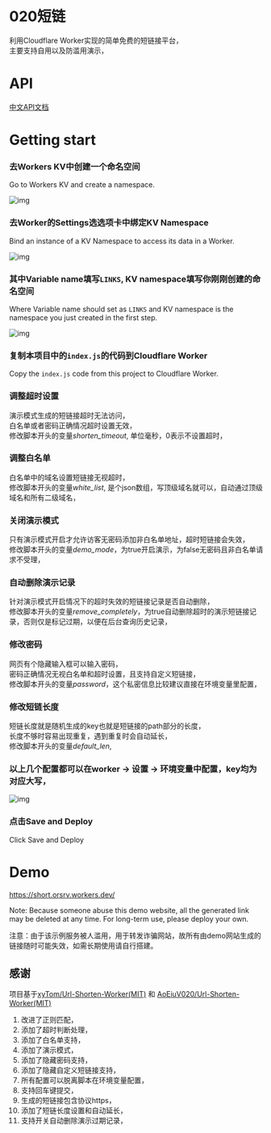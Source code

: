 # 020短链
利用Cloudflare Worker实现的简单免费的短链接平台，  
主要支持自用以及防滥用演示，  

# API

[中文API文档](API.md)

# Getting start
### 去Workers KV中创建一个命名空间

Go to Workers KV and create a namespace.

![img](readme/20201205232805.png)

### 去Worker的Settings选选项卡中绑定KV Namespace

Bind an instance of a KV Namespace to access its data in a Worker.

![img](readme/20201205232536.png)

### 其中Variable name填写`LINKS`, KV namespace填写你刚刚创建的命名空间

Where Variable name should set as `LINKS` and KV namespace is the namespace you just created in the first step.

![img](readme/20201205232704.png)

### 复制本项目中的`index.js`的代码到Cloudflare Worker 

Copy the `index.js` code from this project to Cloudflare Worker. 

### 调整超时设置

演示模式生成的短链接超时无法访问，  
白名单或者密码正确情况超时设置无效，  
修改脚本开头的变量*shorten_timeout*, 单位毫秒，0表示不设置超时，

### 调整白名单

白名单中的域名设置短链接无视超时，  
修改脚本开头的变量*white_list*, 是个json数组，写顶级域名就可以，自动通过顶级域名和所有二级域名，

### 关闭演示模式

只有演示模式开启才允许访客无密码添加非白名单地址，超时短链接会失效，  
修改脚本开头的变量*demo_mode*，为true开启演示，为false无密码且非白名单请求不受理，

### 自动删除演示记录

针对演示模式开启情况下的超时失效的短链接记录是否自动删除，  
修改脚本开头的变量*remove_completely*，为true自动删除超时的演示短链接记录，否则仅是标记过期，以便在后台查询历史记录，

### 修改密码

网页有个隐藏输入框可以输入密码，  
密码正确情况无视白名单和超时设置，且支持自定义短链接，  
修改脚本开头的变量*password*，这个私密信息比较建议直接在环境变量里配置，

### 修改短链长度

短链长度就是随机生成的key也就是短链接的path部分的长度，  
长度不够时容易出现重复，遇到重复时会自动延长，  
修改脚本开头的变量*default_len*,

### 以上几个配置都可以在worker -> 设置 -> 环境变量中配置，key均为对应大写，

![img](readme/cfWorderEnvironment.png)

### 点击Save and Deploy

Click Save and Deploy

# Demo
https://short.orsrv.workers.dev/
 
Note: Because someone abuse this demo website, all the generated link may be deleted at any time. For long-term use, please deploy your own.

注意：由于该示例服务被人滥用，用于转发诈骗网站，故所有由demo网站生成的链接随时可能失效，如需长期使用请自行搭建。

## 感谢
项目基于[xyTom/Url-Shorten-Worker](https://github.com/xyTom/Url-Shorten-Worker)[(MIT)](https://github.com/xyTom/Url-Shorten-Worker/blob/main/LICENSE) 和 [AoEiuV020/Url-Shorten-Worker](https://github.com/AoEiuV020/Url-Shorten-Worker)[(MIT)](https://github.com/AoEiuV020/Url-Shorten-Worker/blob/main/LICENSE)  
1. 改进了正则匹配，
1. 添加了超时判断处理，
1. 添加了白名单支持，
1. 添加了演示模式，
1. 添加了隐藏密码支持，
1. 添加了隐藏自定义短链接支持，
1. 所有配置可以脱离脚本在环境变量配置，
1. 支持回车键提交，
1. 生成的短链接包含协议https，
1. 添加了短链长度设置和自动延长，
1. 支持开关自动删除演示过期记录，
